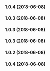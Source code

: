 #### 1.0.4 (2018-06-08)

#### 1.0.3 (2018-06-08)

#### 1.0.3 (2018-06-08)

#### 1.0.3 (2018-06-08)

#### 1.0.2 (2018-06-08)

#### 1.0.4 (2018-06-08)

